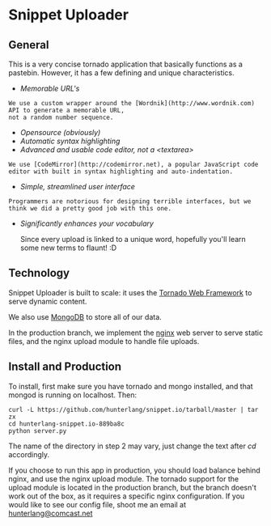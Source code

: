 Snippet Uploader
=================

General
-------

This is a very concise tornado application that basically functions as a pastebin.
However, it has a few defining and unique characteristics.

*	 *Memorable URL's*
	 
    We use a custom wrapper around the [Wordnik](http://www.wordnik.com) API to generate a memorable URL, 
    not a random number sequence.
*	 *Opensource (obviously)*
*	 *Automatic syntax highlighting*
*	 *Advanced and usable code editor, _not_ a &lt;textarea&gt;*
	 
    We use [CodeMirror](http://codemirror.net), a popular JavaScript code editor with built in syntax highlighting and auto-indentation.
*	 *Simple, streamlined user interface*

    Programmers are notorious for designing terrible interfaces, but we think we did a pretty good job with this one.
*	*Significantly enhances your vocabulary*

    Since every upload is linked to a unique word, hopefully you'll learn some new terms to flaunt! :D


Technology
-----------
Snippet Uploader is built to scale: it uses the [Tornado Web Framework](http://www.tornadoweb.org) to serve dynamic content.

We also use [MongoDB](http://www.mongodb.org) to store all of our data.

In the production branch, we implement the [nginx](http://nginx.org) web server to serve static files, and the nginx upload module to handle file uploads.

Install and Production
---------------

To install, first make sure you have tornado and mongo installed, and that mongod is running on localhost. Then: 

    curl -L https://github.com/hunterlang/snippet.io/tarball/master | tar zx
    cd hunterlang-snippet.io-889ba8c
    python server.py

The name of the directory in step 2 may vary, just change the text after _cd_ accordingly.

If you choose to run this app in production, you should load balance behind nginx, and use the nginx upload module.
The tornado support for the upload module is located in the production branch, but the branch doesn't work out of the box, as it requires
a specific nginx configuration. If you would like to see our config file, shoot me an email at [hunterlang@comcast.net](mailto:hunterlang@comcast.net)